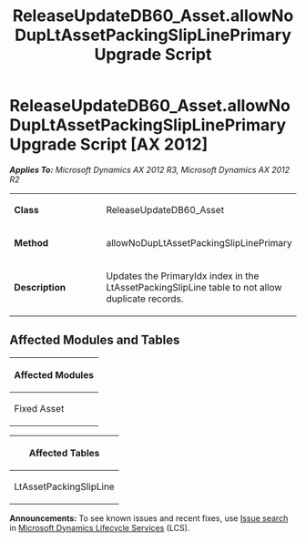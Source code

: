﻿---
title: ReleaseUpdateDB60_Asset.allowNoDupLtAssetPackingSlipLinePrimary Upgrade Script
TOCTitle: ReleaseUpdateDB60_Asset.allowNoDupLtAssetPackingSlipLinePrimary Upgrade Script
ms:assetid: eabe523f-c75b-4abc-9cd9-5a9b1acc9305
ms:mtpsurl: https://msdn.microsoft.com/en-us/library/JJ719875(v=AX.60)
ms:contentKeyID: 49711948
ms.date: 05/18/2015
mtps_version: v=AX.60
---

# ReleaseUpdateDB60\_Asset.allowNoDupLtAssetPackingSlipLinePrimary Upgrade Script [AX 2012]


_**Applies To:** Microsoft Dynamics AX 2012 R3, Microsoft Dynamics AX 2012 R2_

<table>
<colgroup>
<col style="width: 50%" />
<col style="width: 50%" />
</colgroup>
<tbody>
<tr class="odd">
<td><p><strong>Class</strong></p></td>
<td><p>ReleaseUpdateDB60_Asset</p></td>
</tr>
<tr class="even">
<td><p><strong>Method</strong></p></td>
<td><p>allowNoDupLtAssetPackingSlipLinePrimary</p></td>
</tr>
<tr class="odd">
<td><p><strong>Description</strong></p></td>
<td><p>Updates the PrimaryIdx index in the LtAssetPackingSlipLine table to not allow duplicate records.</p></td>
</tr>
</tbody>
</table>


## Affected Modules and Tables

<table>
<colgroup>
<col style="width: 100%" />
</colgroup>
<thead>
<tr class="header">
<th><p>Affected Modules</p></th>
</tr>
</thead>
<tbody>
<tr class="odd">
<td><p>Fixed Asset</p></td>
</tr>
</tbody>
</table>


<table>
<colgroup>
<col style="width: 100%" />
</colgroup>
<thead>
<tr class="header">
<th><p>Affected Tables</p></th>
</tr>
</thead>
<tbody>
<tr class="odd">
<td><p>LtAssetPackingSlipLine</p></td>
</tr>
</tbody>
</table>

  
**Announcements:** To see known issues and recent fixes, use [Issue search](http://go.microsoft.com/fwlink/?linkid=389258) in [Microsoft Dynamics Lifecycle Services](http://go.microsoft.com/fwlink/?linkid=306505) (LCS).

